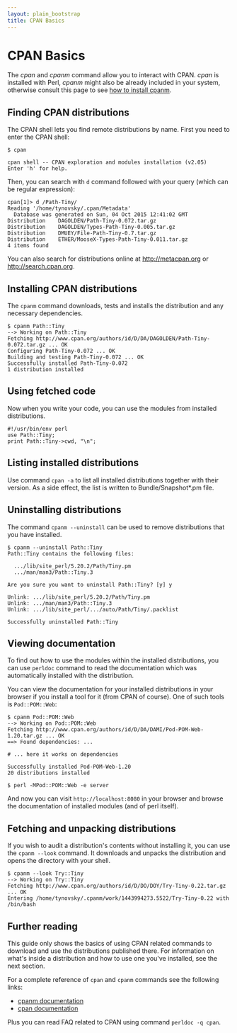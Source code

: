 ```yaml
---
layout: plain_bootstrap
title: CPAN Basics
---
```

# CPAN Basics

The *cpan* and *cpanm* command allow you to interact with CPAN. *cpan* is
installed with Perl, *cpanm* might also be already included in your system,
otherwise consult this page to see [how to install
cpanm](https://metacpan.org/pod/release/MIYAGAWA/App-cpanminus-1.7039/lib/App/cpanminus.pm#INSTALLATION).

## Finding CPAN distributions

The CPAN shell lets you find remote distributions by name. First you need to
enter the CPAN shell:

    $ cpan

    cpan shell -- CPAN exploration and modules installation (v2.05)
    Enter 'h' for help.

Then, you can search with `d` command followed with your query (which can be
regular expression):

    cpan[1]> d /Path-Tiny/
    Reading '/home/tynovsky/.cpan/Metadata'
      Database was generated on Sun, 04 Oct 2015 12:41:02 GMT
    Distribution    DAGOLDEN/Path-Tiny-0.072.tar.gz
    Distribution    DAGOLDEN/Types-Path-Tiny-0.005.tar.gz
    Distribution    DMUEY/File-Path-Tiny-0.7.tar.gz
    Distribution    ETHER/MooseX-Types-Path-Tiny-0.011.tar.gz
    4 items found

You can also search for distributions online at http://metacpan.org or
http://search.cpan.org.


## Installing CPAN distributions

The `cpanm` command downloads, tests and installs the distribution and any
necessary dependencies.

    $ cpanm Path::Tiny
    --> Working on Path::Tiny
    Fetching http://www.cpan.org/authors/id/D/DA/DAGOLDEN/Path-Tiny-0.072.tar.gz ... OK
    Configuring Path-Tiny-0.072 ... OK
    Building and testing Path-Tiny-0.072 ... OK
    Successfully installed Path-Tiny-0.072
    1 distribution installed

## Using fetched code

Now when you write your code, you can use the modules from installed
distributions.

    #!/usr/bin/env perl
    use Path::Tiny;
    print Path::Tiny->cwd, "\n";

## Listing installed distributions

Use command `cpan -a` to list all installed distributions together with their
version. As a side effect, the list is written to Bundle/Snapshot\*.pm file.

## Uninstalling distributions

The command `cpanm --uninstall` can be used to remove distributions that you
have installed.

    $ cpanm --uninstall Path::Tiny
    Path::Tiny contains the following files:

      .../lib/site_perl/5.20.2/Path/Tiny.pm
      .../man/man3/Path::Tiny.3

    Are you sure you want to uninstall Path::Tiny? [y] y

    Unlink: .../lib/site_perl/5.20.2/Path/Tiny.pm
    Unlink: .../man/man3/Path::Tiny.3
    Unlink: .../lib/site_perl/.../auto/Path/Tiny/.packlist

    Successfully uninstalled Path::Tiny

## Viewing documentation

To find out how to use the modules within the installed distributions, you can
use `perldoc` command to read the documentation which was automatically
installed with the distribution.

You can view the documentation for your installed distributions in your browser
if you install a tool for it (from CPAN of course). One of such tools is
`Pod::POM::Web`:

    $ cpanm Pod::POM::Web
    --> Working on Pod::POM::Web
    Fetching http://www.cpan.org/authors/id/D/DA/DAMI/Pod-POM-Web-1.20.tar.gz ... OK
    ==> Found dependencies: ...

    # ... here it works on dependencies

    Successfully installed Pod-POM-Web-1.20
    20 distributions installed

    $ perl -MPod::POM::Web -e server

And now you can visit `http://localhost:8080` in your browser and browse the
documentation of installed modules (and of perl itself).

## Fetching and unpacking distributions

If you wish to audit a distribution's contents without installing it, you can
use the `cpanm --look` command. It downloads and unpacks the distribution and
opens the directory with your shell.

    $ cpanm --look Try::Tiny
    --> Working on Try::Tiny
    Fetching http://www.cpan.org/authors/id/D/DO/DOY/Try-Tiny-0.22.tar.gz ... OK
    Entering /home/tynovsky/.cpanm/work/1443994273.5522/Try-Tiny-0.22 with /bin/bash

## Further reading

This guide only shows the basics of using CPAN related commands to download
and use the distributions published there. For information on what's inside a
distribution and how to use one you've installed, see the next section.

For a complete reference of `cpan` and `cpanm` commands see the following
links:

- [cpanm
  documentation](https://metacpan.org/pod/distribution/App-cpanminus/bin/cpanm)
- [cpan
  documentation](https://metacpan.org/pod/distribution/CPAN/scripts/cpan)

Plus you can read FAQ related to CPAN using command `perldoc -q cpan`.


